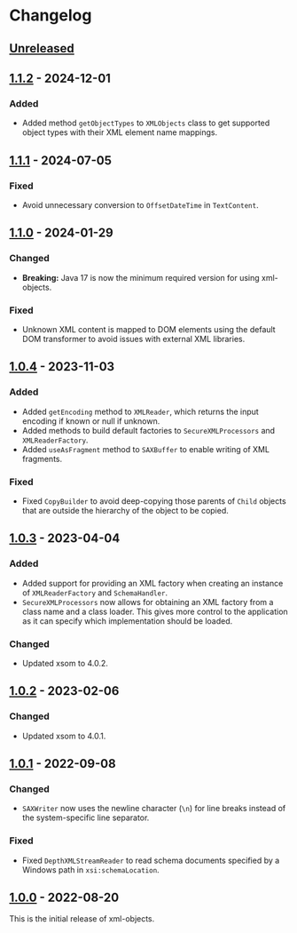# Changelog

## [Unreleased]
## [1.1.2] - 2024-12-01
### Added
- Added method `getObjectTypes` to `XMLObjects` class to get supported object types with their XML element name
  mappings.

## [1.1.1] - 2024-07-05
### Fixed
- Avoid unnecessary conversion to `OffsetDateTime` in `TextContent`.

## [1.1.0] - 2024-01-29
### Changed
- **Breaking:** Java 17 is now the minimum required version for using xml-objects.

### Fixed
- Unknown XML content is mapped to DOM elements using the default DOM transformer to avoid issues with external
  XML libraries.

## [1.0.4] - 2023-11-03
### Added
- Added `getEncoding` method to `XMLReader`, which returns the input encoding if known or null if unknown.
- Added methods to build default factories to `SecureXMLProcessors` and `XMLReaderFactory`.
- Added `useAsFragment` method to `SAXBuffer` to enable writing of XML fragments.

### Fixed
- Fixed `CopyBuilder` to avoid deep-copying those parents of `Child` objects that are outside the hierarchy of the
  object to be copied.

## [1.0.3] - 2023-04-04
### Added
- Added support for providing an XML factory when creating an instance of `XMLReaderFactory` and `SchemaHandler`.
- `SecureXMLProcessors` now allows for obtaining an XML factory from a class name and a class loader. This gives
  more control to the application as it can specify which implementation should be loaded.

### Changed
- Updated xsom to 4.0.2.

## [1.0.2] - 2023-02-06
### Changed
- Updated xsom to 4.0.1.

## [1.0.1] - 2022-09-08
### Changed
- `SAXWriter` now uses the newline character (`\n`) for line breaks instead of the system-specific line separator.

### Fixed
- Fixed `DepthXMLStreamReader` to read schema documents specified by a Windows path in `xsi:schemaLocation`.

## [1.0.0] - 2022-08-20
This is the initial release of xml-objects.

[Unreleased]: https://github.com/xmlobjects/xml-objects/compare/v1.1.2...HEAD
[1.1.2]: https://github.com/xmlobjects/xml-objects/releases/tag/v1.1.2
[1.1.1]: https://github.com/xmlobjects/xml-objects/releases/tag/v1.1.1
[1.1.0]: https://github.com/xmlobjects/xml-objects/releases/tag/v1.1.0
[1.0.4]: https://github.com/xmlobjects/xml-objects/releases/tag/v1.0.4
[1.0.3]: https://github.com/xmlobjects/xml-objects/releases/tag/v1.0.3
[1.0.2]: https://github.com/xmlobjects/xml-objects/releases/tag/v1.0.2
[1.0.1]: https://github.com/xmlobjects/xml-objects/releases/tag/v1.0.1
[1.0.0]: https://github.com/xmlobjects/xml-objects/releases/tag/v1.0.0